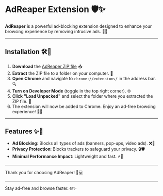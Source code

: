 # AdReaper Extension 🛡️✨

**AdReaper** is a powerful ad-blocking extension designed to enhance your browsing experience by removing intrusive ads. 🚫👀

---

## Installation 🛠️🔧

1. **Download** the [AdReaper ZIP file](https://github.com/labibrayan14/AdReaper/releases/download/chromium-build/chromium-build.zip) 📥
2. **Extract** the ZIP file to a folder on your computer. 📂
3. **Open Chrome** and navigate to `chrome://extensions/` in the address bar. 🔍
4. **Turn on Developer Mode** (toggle in the top right corner). ⚙️
5. **Click "Load Unpacked"** and select the folder where you extracted the ZIP file. 📁
6. The extension will now be added to Chrome. Enjoy an ad-free browsing experience! 🚀🌐

---

## Features ✨🌟

- **Ad Blocking**: Blocks all types of ads (banners, pop-ups, video ads). ❌🚫
- **Privacy Protection**: Blocks trackers to safeguard your privacy. 🔒🛡️
- **Minimal Performance Impact**: Lightweight and fast. ⚡💨

---

Thank you for choosing AdReaper! 🙏💻

---

Stay ad-free and browse faster. 🌐✨
